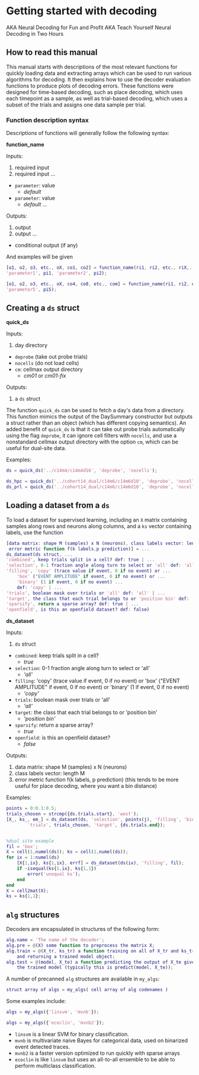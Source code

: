 # Getting started with decoding
AKA Neural Decoding for Fun and Profit
AKA Teach Yourself Neural Decoding in Two Hours

## How to read this manual
This manual starts with descriptions of the most relevant functions for
quickly loading data and extracting arrays which can be used to run various 
algorithms for decoding. It then explains how to use the decoder evaluation
functions to produce plots of decoding errors.
These functions were designed for time-based decoding, such as place decoding,
which uses each timepoint as a sample, as well as trial-based decoding, which 
uses a subset of the trials and assigns one data sample per trial.

### Function description syntax
Descriptions of functions will generally follow the following syntax:

**function_name**

Inputs:
1. required input
2. required input
...
* `parameter`: value
    - *default*
* `parameter`: value
    - *default*
...

Outputs:
1. output
2. output
...
* conditional output (if any)


And examples will be given
```matlab
[o1, o2, o3, etc., oX, co1, co2] = function_name(ri1, ri2, etc., riX,...
'parameter1', pi1, 'parameter2', pi2);

[o1, o2, o3, etc., oX, co4, co8, etc., com] = function_name(ri1, ri2, etc., riX,...
'parameter5', pi5);
```


## Creating a `ds` struct

**quick_ds**

Inputs:
1. day directory
* `deprobe` (take out probe trials)
* `nocells` (do not load cells)
* `cm`: cellmax output directory
    - *cm01* or *cm01-fix*

Outputs:
1. a `ds` struct

The function `quick_ds` can be used to fetch a day's data from a directory.
 This function mimics the output of the DaySummary constructor but outputs
a struct rather than an object (which has different copying semantics).
An added benefit of `quick_ds` is that it can take out probe trials automatically
using the flag `deprobe`, it can ignore cell filters with `nocells`, and use 
a nonstandard cellmax output directory with the option `cm`, which can be useful
for dual-site data.

Examples:
```matlab
ds = quick_ds('../c14m4/c14m4d16', 'deprobe', 'nocells');

ds_hpc = quick_ds('../cohort14_dual/c14m6/c14m6d10', 'deprobe', 'nocells', 'cm', 'hpc_cm01_fix');
ds_prl = quick_ds('../cohort14_dual/c14m6/c14m6d10', 'deprobe', 'nocells', 'cm', 'prl_cm01_fix');
```

## Loading a dataset from a `ds`

To load a dataset for supervised learning, including an `X` matrix containing
samples along rows and neurons along columns, and a `ks` vector containing labels,
use the function
```matlab
[data matrix: shape M (samples) x N (neurons), class labels vector: length M,...
 error metric function f(k labels,p prediction)] = ...
ds_dataset(ds struct, ...
'combined', keep trials split in a cell? def: true | ...
'selection', 0-1 fraction angle along turn to select or 'all' def: 'all' | ...
'filling', 'copy' (trace value if event, 0 if no event) or ...
    'box' ("EVENT AMPLITUDE" if event, 0 if no event) or ...
    'binary' (1 if event, 0 if no event) ... 
    def: 'copy' | ...
'trials', boolean mask over trials or 'all' def: 'all' | ...
'target', the class that each trial belongs to or 'position bin' def: 'position bin' | ...
'sparsify', return a sparse array? def: true | ...
'openfield', is this an openfield dataset? def: false)
```

**ds_dataset**

Inputs:
1. `ds` struct
* `combined`: keep trials split in a cell?
    - *true*
* `selection`: 0-1 fraction angle along turn to select or 'all'
    - *'all'*
* `filling`: 'copy' (trace value if event, 0 if no event) or 
'box' ("EVENT AMPLITUDE" if event, 0 if no event) or 
'binary' (1 if event, 0 if no event)
    - *'copy'*
* `trials`: boolean mask over trials or 'all'
    - *'all'*
* `target`: the class that each trial belongs to or 'position bin'
    - *'position bin'*
* `sparsify`: return a sparse array?
    - *true*
* `openfield`: is this an openfield dataset?
    - *false*

Outputs:
1. data matrix: shape M (samples) x N (neurons)
2. class labels vector: length M
3. error metric function f(k labels, p prediction)
    (this tends to be more useful for place decoding, where you want a bin distance)

Examples:
```matlab
points = 0:0.1:0.5;
trials_chosen = strcmp({ds.trials.start}, 'west');
[X_, ks_, em_] = ds_dataset(ds, 'selection', points(j), 'filling', 'binary',...
        'trials', trials_chosen, 'target', {ds.trials.end});


%dual site example
fil = 'box';
X = cell(1,numel(ds)); ks = cell(1,numel(ds));
for ix = 1:numel(ds)
    [X{1,ix}, ks{1,ix}, errf] = ds_dataset(ds(ix), 'filling', fil);
    if ~isequal(ks{1,ix}, ks{1,1})
        error('unequal ks');
    end
end
X = cell2mat(X);
ks = ks{1,1};
```

## `alg` structures
Decoders are encapsulated in structures of the following form:
```matlab
alg.name = 'The name of the decoder';
alg.pre = @(X) some function to preprocess the matrix X;
alg.train = @(X_tr, ks_tr) a function training on all of X_tr and ks_tr ...
    and returning a trained model object;
alg.test = @(model, X_te) a function predicting the output of X_te given ...
    the trained model (typically this is predict(model, X_te));
```

A number of precanned `alg` structures are available in `my_algs`:

```matlab
struct array of algs = my_algs( cell array of alg codenames )
```

Some examples include:
```matlab
algs = my_algs({'linsvm', 'mvnb'});

algs = my_algs({'ecoclin', 'mvnb2'});
```

* `linsvm` is a linear SVM for binary classification.
* `mvnb` is multivariate naive Bayes for categorical data,
used on binarized event detected traces.
* `mvnb2` is a faster version optimized to run quickly with sparse arrays
* `ecoclin` is like `linsvm` but uses an all-to-all ensemble to be able
to perform multiclass classification.